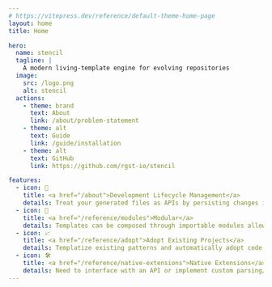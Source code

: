 ```yaml
---
# https://vitepress.dev/reference/default-theme-home-page
layout: home
title: Home

hero:
  name: stencil
  tagline: |
    A modern living-template engine for evolving repositories
  image:
    src: /logo.png
    alt: stencil
  actions:
    - theme: brand
      text: About
      link: /about/problem-statement
    - theme: alt
      text: Guide
      link: /guide/installation
    - theme: alt
      text: GitHub
      link: https://github.com/rgst-io/stencil

features:
  - icon: 📝
    title: <a href="/about">Development Lifecycle Management</a>
    details: Treat your generated files as APIs by persisting changes in customizable "blocks" to allow rendering more than once
  - icon: 🧱
    title: <a href="/reference/modules">Modular</a>
    details: Templates can be composed through importable modules allowing easy customization
  - icon: 📈
    title: <a href="/reference/adopt">Adopt Existing Projects</a>
    details: Templatize existing patterns and automatically adopt code blocks into Stencil template modules
  - icon: 🛠️
    title: <a href="/reference/native-extensions">Native Extensions</a>
    details: Need to interface with an API or implement custom parsing/merging logic? Stencil supports native extensions in <i>any</i> language to implement that logic
---
```

